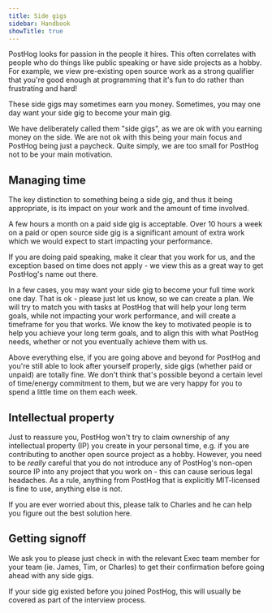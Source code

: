```yaml
---
title: Side gigs
sidebar: Handbook
showTitle: true
---
```


PostHog looks for passion in the people it hires. This often correlates with people who do things like public speaking or have side projects as a hobby. For example, we view pre-existing open source work as a strong qualifier that you're good enough at programming that it's fun to do rather than frustrating and hard!

These side gigs may sometimes earn you money. Sometimes, you may one day want your side gig to become your main gig.

We have deliberately called them "side gigs", as we are ok with you earning money on the side. We are not ok with this being your main focus and PostHog being just a paycheck. Quite simply, we are too small for PostHog not to be your main motivation.

## Managing time

The key distinction to something being a side gig, and thus it being appropriate, is its impact on your work and the amount of time involved.

A few hours a month on a paid side gig is acceptable. Over 10 hours a week on a paid or open source side gig is a significant amount of extra work which we would expect to start impacting your performance.

If you are doing paid speaking, make it clear that you work for us, and the exception based on time does not apply - we view this as a great way to get PostHog's name out there.

In a few cases, you may want your side gig to become your full time work one day. That is ok - please just let us know, so we can create a plan. We will try to match you with tasks at PostHog that will help your long term goals, while not impacting your work performance, and will create a timeframe for you that works. We know the key to motivated people is to help you achieve your long term goals, and to align this with what PostHog needs, whether or not you eventually achieve them with us.

Above everything else, if you are going above and beyond for PostHog and you're still able to look after yourself properly, side gigs (whether paid or unpaid) are totally fine. We don't think that's possible beyond a certain level of time/energy commitment to them, but we are very happy for you to spend a little time on them each week.

## Intellectual property

Just to reassure you, PostHog won't try to claim ownership of any intellectual property (IP) you create in your personal time, e.g. if you are contributing to another open source project as a hobby. However, you need to be _really_ careful that you do not introduce any of PostHog's non-open source IP into any project that you work on - this can cause serious legal headaches. As a rule, anything from PostHog that is explicitly MIT-licensed is fine to use, anything else is not.

If you are ever worried about this, please talk to Charles and he can help you figure out the best solution here. 

## Getting signoff

We ask you to please just check in with the relevant Exec team member for your team (ie. James, Tim, or Charles) to get their confirmation before going ahead with any side gigs. 

If your side gig existed before you joined PostHog, this will usually be covered as part of the interview process. 
